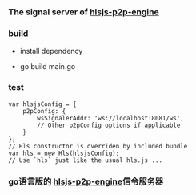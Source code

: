 ### The signal server of [hlsjs-p2p-engine](https://github.com/cdnbye/hlsjs-p2p-engine)

### build
- install dependency

- go build main.go

### test
```
var hlsjsConfig = {
    p2pConfig: {
        wsSignalerAddr: 'ws://localhost:8081/ws',
        // Other p2pConfig options if applicable
    }
};
// Hls constructor is overriden by included bundle
var hls = new Hls(hlsjsConfig);
// Use `hls` just like the usual hls.js ...
```

### go语言版的 [hlsjs-p2p-engine](https://github.com/cdnbye/hlsjs-p2p-engine)信令服务器

